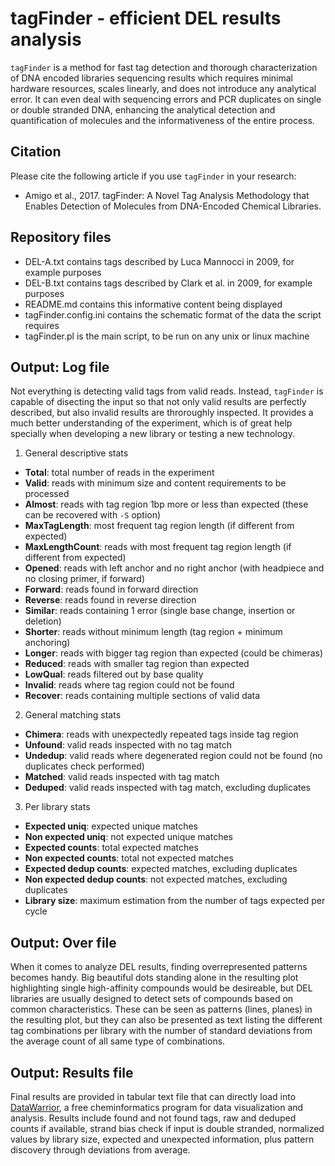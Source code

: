 tagFinder - efficient DEL results analysis
==========================================

``tagFinder`` is a method for fast tag detection and thorough characterization of DNA encoded libraries sequencing results which requires minimal hardware resources, scales linearly, and does not introduce any analytical error. It can even deal with sequencing errors and PCR duplicates on single or double stranded DNA, enhancing the analytical detection and quantification of molecules and the informativeness of the entire process.

Citation
--------
Please cite the following article if you use ``tagFinder`` in your research:
  * Amigo et al., 2017. tagFinder: A Novel Tag Analysis Methodology that Enables Detection of Molecules from DNA-Encoded Chemical Libraries.

Repository files
----------------
  * DEL-A.txt contains tags described by Luca Mannocci in 2009, for example purposes
  * DEL-B.txt contains tags described by Clark et al. in 2009, for example purposes
  * README.md contains this informative content being displayed
  * tagFinder.config.ini contains the schematic format of the data the script requires
  * tagFinder.pl is the main script, to be run on any unix or linux machine

Output: Log file
----------------
Not everything is detecting valid tags from valid reads. Instead, ``tagFinder`` is capable of disecting the input so that not only valid results are perfectly described, but also invalid results are throroughly inspected. It provides a much better understanding of the experiment, which is of great help specially when developing a new library or testing a new technology.
1. General descriptive stats
* **Total**: total number of reads in the experiment
* **Valid**: reads with minimum size and content requirements to be processed
* **Almost**: reads with tag region 1bp more or less than expected (these can be recovered with ``-S`` option)
* **MaxTagLength**: most frequent tag region length (if different from expected)
* **MaxLengthCount**: reads with most frequent tag region length (if different from expected)
* **Opened**: reads with left anchor and no right anchor (with headpiece and no closing primer, if forward)
* **Forward**: reads found in forward direction
* **Reverse**: reads found in reverse direction
* **Similar**: reads containing 1 error (single base change, insertion or deletion)
* **Shorter**: reads without minimum length (tag region + minimum anchoring)
* **Longer**:  reads with bigger tag region than expected (could be chimeras)
* **Reduced**: reads with smaller tag region than expected
* **LowQual**: reads filtered out by base quality
* **Invalid**: reads where tag region could not be found
* **Recover**: reads containing multiple sections of valid data
2. General matching stats
* **Chimera**: reads with unexpectedly repeated tags inside tag region
* **Unfound**: valid reads inspected with no tag match
* **Undedup**: valid reads where degenerated region could not be found (no duplicates check performed)
* **Matched**: valid reads inspected with tag match
* **Deduped**: valid reads inspected with tag match, excluding duplicates
3. Per library stats
* **Expected uniq**: expected unique matches
* **Non expected uniq**: not expected unique matches
* **Expected counts**: total expected matches
* **Non expected counts**: total not expected matches
* **Expected dedup counts**: expected matches, excluding duplicates
* **Non expected dedup counts**: not expected matches, excluding duplicates
* **Library size**: maximum estimation from the number of tags expected per cycle

Output: Over file
-----------------
When it comes to analyze DEL results, finding overrepresented patterns becomes handy. Big beautiful dots standing alone in the resulting plot highlighting single high-affinity compounds would be desireable, but DEL libraries are usually designed to detect sets of compounds based on common characteristics. These can be seen as patterns (lines, planes) in the resulting plot, but they can also be presented as text listing the different tag combinations per library with the number of standard deviations from the average count of all same type of combinations.

Output: Results file
--------------------
Final results are provided in tabular text file that can directly load into [DataWarrior](http://www.openmolecules.org/datawarrior/), a free cheminformatics program for data visualization and analysis. Results include found and not found tags, raw and deduped counts if available, strand bias check if input is double stranded, normalized values by library size, expected and unexpected information, plus pattern discovery through deviations from average.
